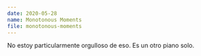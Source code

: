 ```yaml
---
date: 2020-05-28
name: Monotonous Moments
file: monotonous-moments
---
```


No estoy particularmente orgulloso de eso. Es un otro piano solo.
